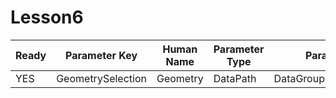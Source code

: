 # Lesson6 #

| Ready | Parameter Key | Human Name | Parameter Type | Parameter Class |
|-------|---------------|------------|-----------------|----------------|
| YES | GeometrySelection | Geometry | DataPath | DataGroupSelectionParameter |
